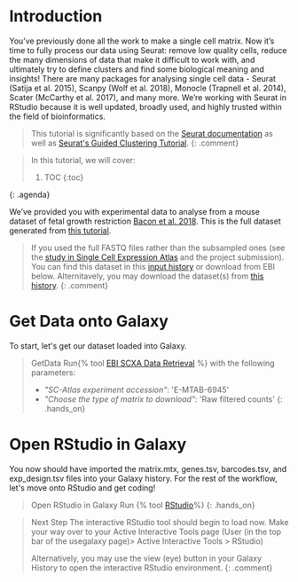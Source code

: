 # Introduction

You’ve previously done all the work to make a single cell matrix. Now it’s time to fully process our data using Seurat: remove low quality cells, reduce the many dimensions of data that make it difficult to work with, and ultimately try to define clusters and find some biological meaning and insights! There are many packages for analysing single cell data - Seurat (Satija et al. 2015), Scanpy (Wolf et al. 2018), Monocle (Trapnell et al. 2014), Scater (McCarthy et al. 2017), and many more. We’re working with Seurat in RStudio because it is well updated, broadly used, and highly trusted within the field of bioinformatics.

> <comment-title></comment-title>
> This tutorial is significantly based on the [Seurat documentation](https://satijalab.com/seurat) as well as [Seurat's Guided Clustering Tutorial](https://satijalab.org/seurat/articles/pbmc3k_tutorial.html).
{: .comment}

> <agenda-title></agenda-title>
>
> In this tutorial, we will cover:
>
> 1. TOC
> {:toc}
>
{: .agenda}

We’ve provided you with experimental data to analyse from a mouse dataset of fetal growth restriction [Bacon et al. 2018](https://4000-camilagoclo-trainingmat-tqxghg8qiwp.ws-eu103.gitpod.io/training-material/topics/single-cell/tutorials/scrna-case_basic-pipeline/tutorial.html#Bacon2018). This is the full dataset generated from [this tutorial](https://4000-camilagoclo-trainingmat-tqxghg8qiwp.ws-eu103.gitpod.io/training-material/topics/single-cell/tutorials/scrna-case_alevin-combine-datasets/tutorial.html). 

> <comment-title></comment-title>
>If you used the full FASTQ files rather than the subsampled ones (see the [study in Single Cell Expression Atlas](https://www.ebi.ac.uk/gxa/sc/experiments/E-MTAB-6945/results/tsne) and the project submission). You can find this dataset in this [input history](https://usegalaxy.eu/u/wendi.bacon.training/h/cs3-answerkey) or download from EBI below. Alternitavely, you may download the dataset(s) from [this history](https://usegalaxy.eu/u/camila-goclowski/h/fpe-test). 
{: .comment}

# Get Data onto Galaxy 
To start, let's get our dataset loaded into Galaxy. 

> <hands-on-title>GetData</hands-on-title>
> Run{% tool [EBI SCXA Data Retrieval](toolshed.g2.bx.psu.edu/repos/ebi-gxa/retrieve_scxa/retrieve_scxa/v0.0.2+galaxy2) %} with the following parameters: 
> - *"SC-Atlas experiment accession"*: 'E-MTAB-6945'
> - *"Choose the type of matrix to download"*: 'Raw filtered counts'
{: .hands_on}

# Open RStudio in Galaxy 
You now should have imported the matrix.mtx, genes.tsv, barcodes.tsv, and exp_design.tsv files into your Galaxy history. For the rest of the workflow, let's move onto RStudio and get coding!
> <hands-on-title>Open RStudio in Galaxy</hands-on-title>
> Run {% tool [RStudio](interactive_tool_rstudio)%}
{: .hands_on}



><comment-title>Next Step</comment-title>
> The interactive RStudio tool should begin to load now. Make your way over to your Active Interactive Tools page (User (in the top bar of the usegalaxy page)> Active Interactive Tools > RStudio)
>
>Alternatively, you may use the view (eye) button in your Galaxy History to open the interactive RStudio environment.
{: .comment}